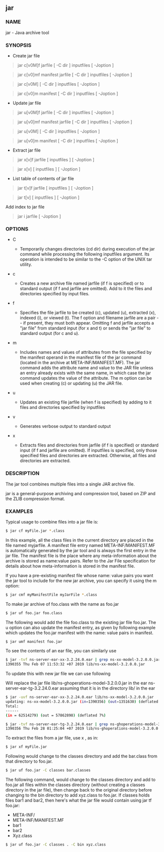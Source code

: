 ## jar


### NAME       

jar - Java archive tool

### SYNOPSIS

- Create jar file

> jar c[v0M]f jarfile [ -C dir ] inputfiles [ -Joption ]
 
> jar c[v0]mf manifest jarfile [ -C dir ] inputfiles [ -Joption ]

> jar c[v0M] [ -C dir ] inputfiles [ -Joption ]

> jar c[v0]m manifest [ -C dir ] inputfiles [ -Joption ]

- Update jar file

> jar u[v0M]f jarfile [ -C dir ] inputfiles [ -Joption ]
 
> jar u[v0]mf manifest jarfile [ -C dir ] inputfiles [ -Joption ]
 
> jar u[v0M] [ -C dir ] inputfiles [ -Joption ]

> jar u[v0]m manifest [ -C dir ] inputfiles [ -Joption ]

- Extract jar file

> jar x[v]f jarfile [ inputfiles ] [ -Joption ]
 
> jar x[v] [ inputfiles ] [ -Joption ]

- List table of contents of jar file
> jar t[v]f jarfile [ inputfiles ] [ -Joption ]

> jar t[v] [ inputfiles ] [ -Joption ]

Add index to jar file
 
> jar i jarfile [ -Joption ]

### OPTIONS

- C
  - Temporarily changes directories (cd dir) during execution of the jar command while processing the following inputfiles argument. Its operation is intended to be similar to the -C option of the UNIX tar utility.

- c
  - Creates a new archive file named jarfile (if f is specified) or to standard output (if f and jarfile are omitted). Add to it the files and directories specified by  input files.

- f
  - Specifies the file jarfile to be created (c), updated (u), extracted (x), indexed (i), or viewed (t). The f option and filename jarfile are a pair -- if present, they must both appear.  Omitting f and jarfile accepts a "jar file" from standard input (for x and t) or sends the "jar file" to standard output (for c and u).
- m
  - Includes names and values of attributes from the file specified by the manifest operand in the manifest file of the jar command (located in the archive at META-INF/MANIFEST.MF). The jar command adds the attribute name and value to the JAR file unless an entry already exists with the same name, in which case the jar command updates the value of the attribute. The m option can be used when creating (c) or updating (u) the JAR file.
- u
  - Updates an existing file jarfile (when f is specified) by adding to it files and directories specified by inputfiles
- v      
  - Generates verbose output to standard output
- x
  - Extracts  files and  directories from jarfile (if f is specified) or standard input (if f and jarfile are omitted). If inputfiles is specified, only those specified files and directories are extracted. Otherwise, all files and directories are extracted.


### DESCRIPTION

The  jar tool  combines multiple files into a single JAR archive file.  

jar is a general-purpose archiving and compression tool, based on ZIP and the ZLIB compression format. 

### EXAMPLES

Typical usage to combine files into a jar file is:

```bash
$ jar cf myFile.jar *.class
```

In this example, all the class files in the current directory are placed in the file named myjarfile.  A manifest file entry named META-INF/MANIFEST.MF is automatically generated by the jar tool and is always the first entry in the jar file.  The manifest file is the place where any meta-information about the archive is stored as name:value pairs. Refer to the Jar File specification for details about how meta-information is stored in the manifest file.

If you have a pre-existing manifest file whose name: value pairs you want the jar tool to include for the new jar archive, you can specify it using the m option:

```bash
$ jar cmf myManifestFile myJarFile *.class
```

To make jar archive of foo.class with the name as foo.jar

```bash
$ jar uf foo.jar foo.class
```

The following would add the file foo.class to the existing jar file foo.jar. The u option can also update the manifest entry, as given by following example which updates the foo.jar manifest with the name: value pairs in manifest.

```bash
$ jar umf manifest foo.jar
```


To see the contents of an ear file, you can similarly use

```bash
$ jar -tvf ns-server-ear-xx-3.2.24.0.ear | grep ns-xx-model-3.2.0.0.jar
1390355 Thu Feb 07 11:53:32 +07 2019 lib/ns-xx-model-3.2.0.0.jar
```

To update this with new jar file we can use following

Will replace the jar file lib/ns-ghoperations-model-3.2.0.0.jar in the ear ns-server-ear-tg-3.2.24.0.ear assuming that it is in the directory lib/ in the ear

```bash
$ jar -uvf ns-server-ear-xx-3.2.24.0.ear lib/ns-xx-model-3.2.0.0.jar
updating: ns-xx-model-3.2.0.0.jar (in=1390356) (out=1351630) (deflated 2%)
Total:
------
(in = 62514279) (out = 57862898) (deflated 7%)

$ jar -tvf ns-server-ear-tg-3.2.24.0.ear | grep ns-ghoperations-model-3.2.0.0.jar
1390356 Thu Feb 28 01:25:04 +07 2019 lib/ns-ghoperations-model-3.2.0.0.jar
```



To extract the files from a jar file, use x , as in:

```bash
$ jar xf myFile.jar
```

Following would change to the classes directory and add the bar.class from that directory to foo.jar.

```bash
$ jar uf foo.jar -C classes bar.classes
```

The following command,
would  change to the classes directory and add to foo.jar all files within the classes directory 
(without creating a classes directory in the jar file), then change back to the original directory 
before changing to the bin directory to add xyz.class to foo.jar. If classes holds files bar1 and bar2, 
then here's what the jar file would contain using jar tf foo.jar:
- META-INF/
- META-INF/MANIFEST.MF
- bar1
- bar2
- Xyz.class

```bash
$ jar uf foo.jar -C classes . -C bin xyz.class
```
